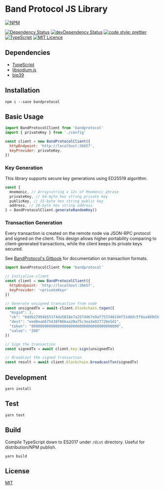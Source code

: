 # Band Protocol JS Library

[![NPM](https://nodei.co/npm/bandprotocol.png?downloads=true&downloadRank=true&stars=true)](https://nodei.co/npm/bandprotocol/)

[![Dependency Status](https://david-dm.org/bandprotocol/bandprotocol.svg)](https://david-dm.org/bandprotocol/bandprotocol)
[![devDependency Status](https://david-dm.org/bandprotocol/bandprotocol/dev-status.svg)](https://david-dm.org/smiled0g/bandprotocol#info=devDependencies)
[![code style: prettier](https://img.shields.io/badge/code_style-prettier-ff69b4.svg?style=flat-square)](https://github.com/prettier/prettier)
[![TypeScript](https://badges.frapsoft.com/typescript/code/typescript.svg?v=101)](https://github.com/ellerbrock/typescript-badges/)
[![MIT Licence](https://badges.frapsoft.com/os/mit/mit.svg?v=103)](https://opensource.org/licenses/mit-license.php)

## Dependencies

- [TypeScript](https://www.typescriptlang.org/)
- [libsodium.js](https://github.com/jedisct1/libsodium.js)
- [bip39](https://github.com/bitcoinjs/bip39)

## Installation

```
npm i --save bandprotocol
```

## Basic Usage

```js
import BandProtocolClient from 'bandprotocol'
import { privateKey } from './config'

const client = new BandProtocolClient({
  httpEndpoint: 'http://localhost:26657',
  keyProvider: privateKey,
})
```

### Key Generation

This library supports secure key generations using ED25519 algorithm.

```js
const {
  mnemonic, // Array<string x 12> of Mnemonic phrase
  privateKey, // 64-byte hex string private key
  publicKey, // 32-byte hex string public key
  address, // 20-byte hex string address
} = BandProtocolClient.generateRandomKey()
```

### Transaction Generation

Every transaction is created on the remote node via JSON-RPC protocol and signed on the client. This design allows higher portability comparing to client-generated transactions, while the client keeps its private keys secured.

See [BandProtocol's Gitbook](https://bandprotocol.gitbook.io/blockchain) for documentation on transaction formats.

```js
import BandProtocolClient from 'bandprotocol'

// Initialize client
const client = new BandProtocolClient({
  httpEndpoint: 'http://localhost:26657',
  keyProvider: '<privateKey>'
})

// Generate unsigned transaction from node
const unsignedTx = await client.blockchain.txgen({
  "msgid": 1,
  "vk": "6ddb22994b551f4da5818e7a257d467e9af753348194f31dddc5f9aa489d3da1",
  "dest": "eed0ea6675438f06baa20a75c3ea3e027728e5d1",
  "token": "0000000000000000000000000000000000000000",
  "value": "200"
})

// Sign the transaction
const signedTx = await client.key.sign(unsignedTx)

// Broadcast the signed transaction
const result = await client.blockchain.broadcastTxn(signedTx)
```

## Development

```
yarn install
```

## Test

```
yarn test
```

## Build

Compile TypeScript down to ES2017 under `/dist` directory. Useful for distribution/NPM publish.

```
yarn build
```

## License

[MIT](LICENSE.md)

